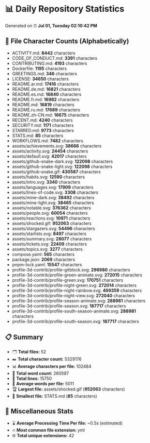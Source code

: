 # 📊 Daily Repository Statistics
Generated on ⏰ **Jul 01, Tuesday 02:10:42 PM**

## 📂 File Character Counts (Alphabetically)
- ACTIVITY.md: **8442** characters
- CODE_OF_CONDUCT.md: **3391** characters
- CONTRIBUTING.md: **4193** characters
- Dockerfile: **1195** characters
- GREETINGS.md: **346** characters
- LICENSE: **34650** characters
- README.ar.md: **17416** characters
- README.de.md: **16821** characters
- README.es.md: **16840** characters
- README.fr.md: **16982** characters
- README.md: **16819** characters
- README.ru.md: **17689** characters
- README.zh-CN.md: **16675** characters
- RECENT.md: **4240** characters
- SECURITY.md: **1171** characters
- STARRED.md: **9773** characters
- STATS.md: **85** characters
- WORKFLOWS.md: **7482** characters
- assets/achievements.svg: **38666** characters
- assets/activity.svg: **24454** characters
- assets/default.svg: **42017** characters
- assets/github-snake-dark.svg: **122098** characters
- assets/github-snake-light.svg: **122098** characters
- assets/github-snake.gif: **430587** characters
- assets/habits.svg: **12590** characters
- assets/intro.svg: **3340** characters
- assets/languages.svg: **17909** characters
- assets/lines-of-code.svg: **3308** characters
- assets/mine-dark.svg: **38492** characters
- assets/mine-light.svg: **38465** characters
- assets/notable.svg: **376362** characters
- assets/people.svg: **60054** characters
- assets/reactions.svg: **10971** characters
- assets/shocked.gif: **952063** characters
- assets/stargazers.svg: **54496** characters
- assets/starlists.svg: **8497** characters
- assets/summary.svg: **28077** characters
- assets/tickets.svg: **22409** characters
- assets/topics.svg: **3277** characters
- compose.yaml: **565** characters
- package.json: **2069** characters
- pnpm-lock.yaml: **15547** characters
- profile-3d-contrib/profile-gitblock.svg: **296980** characters
- profile-3d-contrib/profile-green-animate.svg: **272015** characters
- profile-3d-contrib/profile-green.svg: **170751** characters
- profile-3d-contrib/profile-night-green.svg: **272014** characters
- profile-3d-contrib/profile-night-rainbow.svg: **469359** characters
- profile-3d-contrib/profile-night-view.svg: **272040** characters
- profile-3d-contrib/profile-season-animate.svg: **288981** characters
- profile-3d-contrib/profile-season.svg: **187717** characters
- profile-3d-contrib/profile-south-season-animate.svg: **288981** characters
- profile-3d-contrib/profile-south-season.svg: **187717** characters

## 📋 Summary
- 🗂️ **Total files:** 52
- ✒️ **Total character count:** 5329176
- 📊 **Average characters per file:** 102484
- 📝 **Total word count:** 260597
- 🧾 **Total lines:** 15750
- 📐 **Average words per file:** 5011
- 🏆 **Largest file:** assets/shocked.gif (**952063** characters)
- 🥉 **Smallest file:** STATS.md (**85** characters)

## 🌟 Miscellaneous Stats
- ⌛ **Average Processing Time Per file:** ~0.5s (estimated)
- 🔥 **Most common file extension:** yml
- 🌐 **Total unique extensions:** 42
